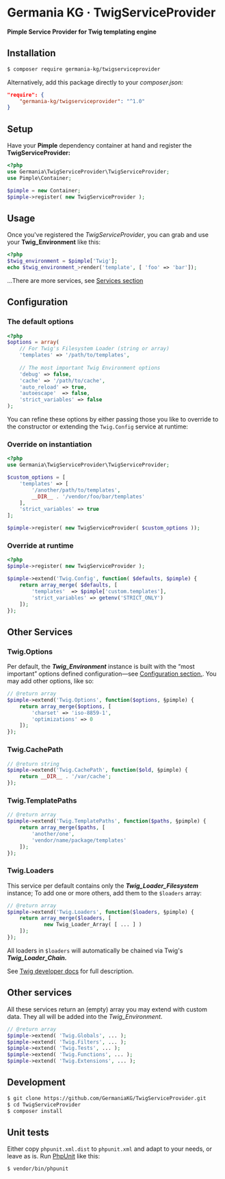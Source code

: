 # Germania KG · TwigServiceProvider

**Pimple Service Provider for Twig templating engine**


## Installation

```bash
$ composer require germania-kg/twigserviceprovider
```

Alternatively, add this package directly to your *composer.json:*

```json
"require": {
    "germania-kg/twigserviceprovider": "^1.0"
}
```


## Setup

Have your **Pimple** dependency container at hand and register the **TwigServiceProvider:** 

```php
<?php
use Germania\TwigServiceProvider\TwigServiceProvider;
use Pimple\Container;

$pimple = new Container;
$pimple->register( new TwigServiceProvider );
```

## Usage

Once you've registered the *TwigServiceProvider*, you can grab and use your **Twig_Environment** like this:

```php
<?php
$twig_environment = $pimple['Twig'];
echo $twig_environment_>render('template', [ 'foo' => 'bar']);
```

…There are more services, see [Services section](#services)

## Configuration

### The default options

```php
<?php
$options = array(
	// For Twig's Filesystem Loader (string or array)
	'templates' => '/path/to/templates',
	
	// The most important Twig Environment options
    'debug' => false,
    'cache' => '/path/to/cache',
    'auto_reload' => true,
    'autoescape'  => false,
    'strict_variables' => false	
);
```

You can refine these options by either passing those you like to override to the constructor or extending the `Twig.Config` service at runtime:


### Override on instantiation

```php
<?php
use Germania\TwigServiceProvider\TwigServiceProvider;

$custom_options = [
	'templates' => [ 
		'/another/path/to/templates',
		__DIR__ . '/vendor/foo/bar/templates'
	],
    'strict_variables' => true
];

$pimple->register( new TwigServiceProvider( $custom_options ));
```

### Override at runtime
```php
<?php
$pimple->register( new TwigServiceProvider );

$pimple->extend('Twig.Config', function( $defaults, $pimple) {
	return array_merge( $defaults, [
		'templates'  => $pimple['custom.templates'],
		'strict_variables' => getenv('STRICT_ONLY')
	]);
});
```

## Other Services


### Twig.Options

Per default, the ***Twig_Environment*** instance is built with the “most important” options defined configuration—see [Configuration section.](#configuration). You may add other options, like so:

```php
// @return array
$pimple->extend('Twig.Options', function($options, §pimple) {
	return array_merge($options, [
		'charset' => 'iso-8859-1',
		'optimizations' => 0
	]);
});
```


### Twig.CachePath

```php
// @return string
$pimple->extend('Twig.CachePath', function($old, §pimple) {
	return __DIR__ . '/var/cache';
});
```


### Twig.TemplatePaths


```php
// @return array
$pimple->extend('Twig.TemplatePaths', function($paths, §pimple) {
	return array_merge($paths, [
		'another/one',
		'vendor/name/package/templates'
	]);
});
```



### Twig.Loaders

This service per default contains only the ***Twig_Loader_Filesystem*** instance;
To add one or more others, add them to the `$loaders` array:

```php
// @return array
$pimple->extend('Twig.Loaders', function($loaders, §pimple) {
	return array_merge($loaders, [
			new Twig_Loader_Array( [ ... ] )
	]);
});
```

All loaders in `$loaders` will automatically be chained via Twig's ***Twig_Loader_Chain.***


See [Twig developer docs](https://twig.symfony.com/doc/2.x/api.html#environment-options) for full description.

## Other services

All these services return an (empty) array you may extend with custom data. They all will be added into the *Twig_Environment*.

```php
// @return array
$pimple->extend( 'Twig.Globals', ... );
$pimple->extend( 'Twig.Filters', ... );
$pimple->extend( 'Twig.Tests', ... );
$pimple->extend( 'Twig.Functions', ... );
$pimple->extend( 'Twig.Extensions', ... );
```



## Development

```bash
$ git clone https://github.com/GermaniaKG/TwigServiceProvider.git
$ cd TwigServiceProvider
$ composer install
```


## Unit tests

Either copy `phpunit.xml.dist` to `phpunit.xml` and adapt to your needs, or leave as is. 
Run [PhpUnit](https://phpunit.de/) like this:

```bash
$ vendor/bin/phpunit
```
